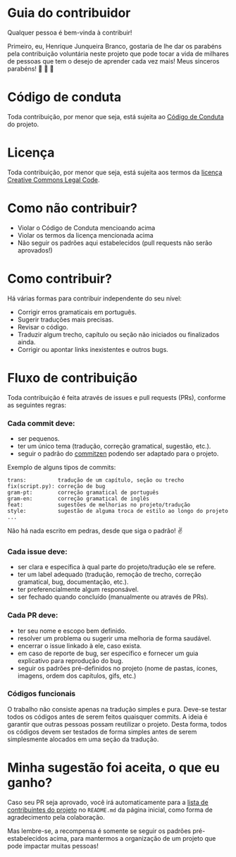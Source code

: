 # Guia do contribuidor

Qualquer pessoa é bem-vinda à contribuir!

Primeiro, eu, Henrique Junqueira Branco, gostaria de lhe dar os parabéns pela contribuição 
voluntária neste projeto que pode tocar a vida de milhares de pessoas que tem o desejo de 
aprender cada vez mais! Meus sinceros parabéns! :clap: :raised_hands: :clap:

# Código de conduta

Toda contribuição, por menor que seja, está sujeita ao [Código de Conduta](https://github.com/HenriqueAJNB/data-science-escalavel/blob/main/CODE_OF_CONDUCT.md) do projeto.

# Licença

Toda contribuição, por menor que seja, está sujeita aos termos da [licença Creative Commons Legal Code](https://github.com/HenriqueAJNB/data-science-escalavel/blob/main/LICENSE).

# Como não contribuir?
- Violar o Código de Conduta mencioando acima
- Violar os termos da licença mencionada acima
- Não seguir os padrões aqui estabelecidos (pull requests não serão aprovados!)

# Como contribuir?

Há várias formas para contribuir independente do seu nível:

- Corrigir erros gramaticais em português.
- Sugerir traduções mais precisas.
- Revisar o código.
- Traduzir algum trecho, capítulo ou seção não iniciados ou finalizados ainda.
- Corrigir ou apontar links inexistentes e outros bugs.

# Fluxo de contribuição

Toda contribuição é feita através de issues e pull requests (PRs), conforme as seguintes regras:

### Cada commit deve:
- ser pequenos.
- ter um único tema (tradução, correção gramatical, sugestão, etc.).
- seguir o padrão do [commitzen](https://github.com/commitizen/cz-cli) podendo ser adaptado para o projeto.

Exemplo de alguns tipos de commits:
```
trans:          tradução de um capítulo, seção ou trecho
fix(script.py): correção de bug
gram-pt:        correção gramatical de português
gram-en:        correção gramatical de inglês 
feat:           sugestões de melhorias no projeto/tradução
style:          sugestão de alguma troca de estilo ao longo do projeto
...
```
Não há nada escrito em pedras, desde que siga o padrão! :v:

### Cada issue deve:
- ser clara e específica à qual parte do projeto/tradução ele se refere.
- ter um label adequado (tradução, remoção de trecho, correção gramatical, bug, documentação, etc.).
- ter preferencialmente algum responsável.
- ser fechado quando concluído (manualmente ou através de PRs).

### Cada PR deve:
- ter seu nome e escopo bem definido.
- resolver um problema ou sugerir uma melhoria de forma saudável.
- encerrar o issue linkado à ele, caso exista.
- em caso de reporte de bug, ser específico e fornecer um guia explicativo para reprodução do bug.
- seguir os padrões pré-definidos no projeto (nome de pastas, ícones, imagens, ordem dos capítulos, gifs, etc.)

### Códigos funcionais
O trabalho não consiste apenas na tradução simples e pura. Deve-se testar todos os códigos antes de serem feitos
quaisquer commits. A ideia é garantir que outras pessoas possam reutilizar o projeto. Desta forma, todos os 
códigos devem ser testados de forma simples antes de serem simplesmente alocados em uma seção da tradução.

# Minha sugestão foi aceita, o que eu ganho?
Caso seu PR seja aprovado, você irá automaticamente para a 
[lista de contribuintes do projeto](https://github.com/HenriqueAJNB/data-science-escalavel#contributors-) 
no `README.md` da página inicial, como forma de agradecimento pela colaboração.

Mas lembre-se, a recompensa é somente se seguir os padrões pré-estabelecidos acima, 
para mantermos a organização de um projeto que pode impactar muitas pessoas!
